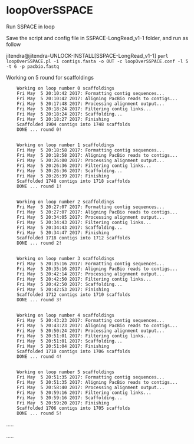 # loopOverSSPACE
Run SSPACE in loop

Save the script and config file in SSPACE-LongRead_v1-1 folder, and run as follow

jitendra@jitendra-UNLOCK-INSTALL[SSPACE-LongRead_v1-1] `perl loopOverSSPACE.pl -i contigs.fasta -o OUT -c loopOverSSPACE.conf -l 5
-t 6 -p pacbio.fastq`

Working on 5 round for scaffoldings 

		Working on loop number 0 scaffoldings
		Fri May  5 20:10:42 2017: Formatting contig sequences...
		Fri May  5 20:10:42 2017: Aligning PacBio reads to contigs...
		Fri May  5 20:17:48 2017: Processing alignment output...
		Fri May  5 20:18:24 2017: Filtering contig links...
		Fri May  5 20:18:24 2017: Scaffolding...
		Fri May  5 20:18:27 2017: Finishing
		Scaffolded 1904 contigs into 1748 scaffolds
		DONE ... round 0!


		Working on loop number 1 scaffoldings
		Fri May  5 20:18:58 2017: Formatting contig sequences...
		Fri May  5 20:18:58 2017: Aligning PacBio reads to contigs...
		Fri May  5 20:26:00 2017: Processing alignment output...
		Fri May  5 20:26:36 2017: Filtering contig links...
		Fri May  5 20:26:36 2017: Scaffolding...
		Fri May  5 20:26:39 2017: Finishing
		Scaffolded 1748 contigs into 1718 scaffolds
		DONE ... round 1!


		Working on loop number 2 scaffoldings
		Fri May  5 20:27:07 2017: Formatting contig sequences...
		Fri May  5 20:27:07 2017: Aligning PacBio reads to contigs...
		Fri May  5 20:34:05 2017: Processing alignment output...
		Fri May  5 20:34:43 2017: Filtering contig links...
		Fri May  5 20:34:43 2017: Scaffolding...
		Fri May  5 20:34:47 2017: Finishing
		Scaffolded 1718 contigs into 1712 scaffolds
		DONE ... round 2!


		Working on loop number 3 scaffoldings
		Fri May  5 20:35:16 2017: Formatting contig sequences...
		Fri May  5 20:35:16 2017: Aligning PacBio reads to contigs...
		Fri May  5 20:42:14 2017: Processing alignment output...
		Fri May  5 20:42:50 2017: Filtering contig links...
		Fri May  5 20:42:50 2017: Scaffolding...
		Fri May  5 20:42:53 2017: Finishing
		Scaffolded 1712 contigs into 1710 scaffolds
		DONE ... round 3!


		Working on loop number 4 scaffoldings
		Fri May  5 20:43:23 2017: Formatting contig sequences...
		Fri May  5 20:43:23 2017: Aligning PacBio reads to contigs...
		Fri May  5 20:50:24 2017: Processing alignment output...
		Fri May  5 20:51:01 2017: Filtering contig links...
		Fri May  5 20:51:01 2017: Scaffolding...
		Fri May  5 20:51:04 2017: Finishing
		Scaffolded 1710 contigs into 1706 scaffolds
		DONE ... round 4!


		Working on loop number 5 scaffoldings
		Fri May  5 20:51:35 2017: Formatting contig sequences...
		Fri May  5 20:51:35 2017: Aligning PacBio reads to contigs...
		Fri May  5 20:58:40 2017: Processing alignment output...
		Fri May  5 20:59:16 2017: Filtering contig links...
		Fri May  5 20:59:16 2017: Scaffolding...
		Fri May  5 20:59:20 2017: Finishing
		Scaffolded 1706 contigs into 1705 scaffolds
		DONE ... round 5!



.....

.....

